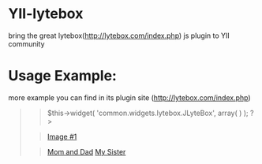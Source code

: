 YII-lytebox
===========

bring the great lytebox(http://lytebox.com/index.php) js plugin to YII community


Usage Example:
===========

more example you can find in its plugin site  (http://lytebox.com/index.php)

><?php


>$this->widget(
>    'common.widgets.lytebox.JLyteBox',
>    array( )
>);
>?>

><a href="http://www.zjol.com.cn/pic/0/02/07/71/2077119_039197.jpg" class="lytebox" data-title="My Title">Image #1</a>

 >  <div>
><a href="http://a1.att.hudong.com/05/15/300000876508131892158813910_950.jpg" class="lytebox"
 >  data-lyte-options="group:vacation" data-title="Mom and Dad">Mom and Dad</a>
><a href="http://image.xinmin.cn/2011/07/08/20110708091910710322.jpg" class="lytebox"
 >  data-lyte-options="group:vacation" data-title="My Sister">My Sister</a>
>  </div>

> 